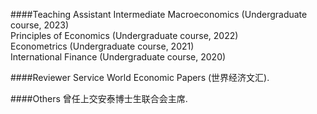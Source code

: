 ####Teaching Assistant
Intermediate Macroeconomics (Undergraduate course, 2023)\
Principles of Economics (Undergraduate course, 2022)\
Econometrics (Undergraduate course, 2021)\
International Finance (Undergraduate course, 2020)

####Reviewer Service
World Economic Papers (世界经济文汇). 

####Others
曾任上交安泰博士生联合会主席.